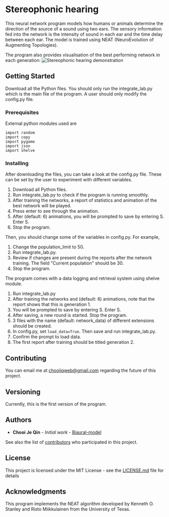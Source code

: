 # Stereophonic hearing
This neural network program models how humans or animals determine the direction of the source of a sound using two ears. The sensory information fed into the network is the intensity of sound in each ear and the time delay between each ear. The model is trained using NEAT (NeuroEvolution of Augmenting Topologies).

The program also provides visualisation of the best performing network in each generation:
![Stereophonic hearing demonstration](https://chojeq.com/home/img/stereophonic-hearing.png)

## Getting Started

Download all the Python files.
You should only run the integrate_lab.py which is the main file of the program. A user should only modify the config.py file.

### Prerequisites

External python modules used are
```
import random
import copy
import pygame
import json
import shelve
```

### Installing

After downloading the files, you can take a look at the config.py file. These can be set by the user to experiment with different variables.

1. Download all Python files.
2. Run integrate_lab.py to check if the program is running smoothly.
3. After training the networks,  a report of statistics and animation of the best network will be played.
4. Press enter to see through the animation.
5. After (default: 6) animations, you will be prompted to save by entering S. Enter S.
6. Stop the program.

Then, you should change some of the variables in config.py. For example,

1. Change the population_limit to 50.
2. Run integrate_lab.py.
3. Review if changes are present during the reports after the network training. The field "Current population" should be 30.
4. Stop the program.

The program comes with a data logging and retrieval system using shelve module.

1. Run integrate_lab.py
2. After training the networks and (default: 6) animations, note that the report shows that this is generation 1.
3. You will be prompted to save by entering S. Enter S.
4. After saving, a new round is started. Stop the program.
5. 3 files with the name (default: network_data) of different extensions should be created.
6. In config.py, set `load_data=True`. Then save and run integrate_lab.py.
7. Confirm the prompt to load data.
8. The first report after training should be titled generation 2.


## Contributing

You can email me at chooijqweb@gmail.com regarding the future of this project.

## Versioning

Currently, this is the first version of the program.

## Authors

* **Chooi Je Qin** - *Initial work* - [Biaural-model](https://github.com/Biaural-model)

See also the list of [contributors](https://github.com/jeqinchooi/jeqinchooi/contributors) who participated in this project.

## License

This project is licensed under the MIT License - see the [LICENSE.md](LICENSE.md) file for details

## Acknowledgments

This program implements the NEAT algorithm developed by Kenneth O. Stanley and Risto Miikkulainen from the University of Texas.
